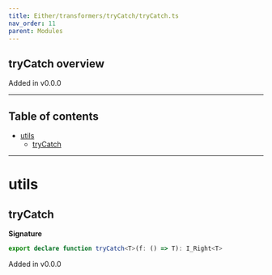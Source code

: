 ```yaml
---
title: Either/transformers/tryCatch/tryCatch.ts
nav_order: 11
parent: Modules
---
```


## tryCatch overview

Added in v0.0.0

---

<h2 class="text-delta">Table of contents</h2>

- [utils](#utils)
  - [tryCatch](#trycatch)

---

# utils

## tryCatch

**Signature**

```ts
export declare function tryCatch<T>(f: () => T): I_Right<T>
```

Added in v0.0.0

